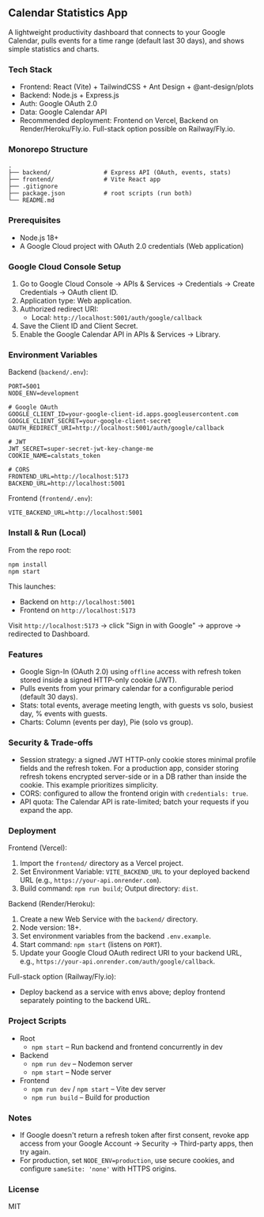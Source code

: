 ## Calendar Statistics App

A lightweight productivity dashboard that connects to your Google Calendar, pulls events for a time range (default last 30 days), and shows simple statistics and charts.

### Tech Stack
- Frontend: React (Vite) + TailwindCSS + Ant Design + @ant-design/plots
- Backend: Node.js + Express.js
- Auth: Google OAuth 2.0
- Data: Google Calendar API
- Recommended deployment: Frontend on Vercel, Backend on Render/Heroku/Fly.io. Full-stack option possible on Railway/Fly.io.

### Monorepo Structure
```
.
├── backend/               # Express API (OAuth, events, stats)
├── frontend/              # Vite React app
├── .gitignore
├── package.json           # root scripts (run both)
└── README.md
```

### Prerequisites
- Node.js 18+
- A Google Cloud project with OAuth 2.0 credentials (Web application)

### Google Cloud Console Setup
1. Go to Google Cloud Console → APIs & Services → Credentials → Create Credentials → OAuth client ID.
2. Application type: Web application.
3. Authorized redirect URI:
   - Local: `http://localhost:5001/auth/google/callback`
4. Save the Client ID and Client Secret.
5. Enable the Google Calendar API in APIs & Services → Library.

### Environment Variables

Backend (`backend/.env`):
```
PORT=5001
NODE_ENV=development

# Google OAuth
GOOGLE_CLIENT_ID=your-google-client-id.apps.googleusercontent.com
GOOGLE_CLIENT_SECRET=your-google-client-secret
OAUTH_REDIRECT_URI=http://localhost:5001/auth/google/callback

# JWT
JWT_SECRET=super-secret-jwt-key-change-me
COOKIE_NAME=calstats_token

# CORS
FRONTEND_URL=http://localhost:5173
BACKEND_URL=http://localhost:5001
```

Frontend (`frontend/.env`):
```
VITE_BACKEND_URL=http://localhost:5001
```

### Install & Run (Local)
From the repo root:
```
npm install
npm start
```
This launches:
- Backend on `http://localhost:5001`
- Frontend on `http://localhost:5173`

Visit `http://localhost:5173` → click "Sign in with Google" → approve → redirected to Dashboard.

### Features
- Google Sign-In (OAuth 2.0) using `offline` access with refresh token stored inside a signed HTTP-only cookie (JWT).
- Pulls events from your primary calendar for a configurable period (default 30 days).
- Stats: total events, average meeting length, with guests vs solo, busiest day, % events with guests.
- Charts: Column (events per day), Pie (solo vs group).

### Security & Trade-offs
- Session strategy: a signed JWT HTTP-only cookie stores minimal profile fields and the refresh token. For a production app, consider storing refresh tokens encrypted server-side or in a DB rather than inside the cookie. This example prioritizes simplicity.
- CORS: configured to allow the frontend origin with `credentials: true`.
- API quota: The Calendar API is rate-limited; batch your requests if you expand the app.

### Deployment

Frontend (Vercel):
1. Import the `frontend/` directory as a Vercel project.
2. Set Environment Variable: `VITE_BACKEND_URL` to your deployed backend URL (e.g., `https://your-api.onrender.com`).
3. Build command: `npm run build`; Output directory: `dist`.

Backend (Render/Heroku):
1. Create a new Web Service with the `backend/` directory.
2. Node version: 18+.
3. Set environment variables from the backend `.env.example`.
4. Start command: `npm start` (listens on `PORT`).
5. Update your Google Cloud OAuth redirect URI to your backend URL, e.g., `https://your-api.onrender.com/auth/google/callback`.

Full-stack option (Railway/Fly.io):
- Deploy backend as a service with envs above; deploy frontend separately pointing to the backend URL.

### Project Scripts
- Root
  - `npm start` – Run backend and frontend concurrently in dev
- Backend
  - `npm run dev` – Nodemon server
  - `npm start` – Node server
- Frontend
  - `npm run dev` / `npm start` – Vite dev server
  - `npm run build` – Build for production

### Notes
- If Google doesn't return a refresh token after first consent, revoke app access from your Google Account → Security → Third-party apps, then try again.
- For production, set `NODE_ENV=production`, use secure cookies, and configure `sameSite: 'none'` with HTTPS origins.

### License
MIT


